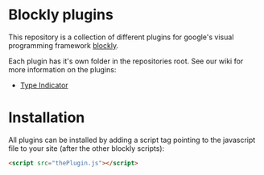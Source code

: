# Blockly plugins
This repository is a collection of different plugins for google's visual programming framework [blockly](https://github.com/google/blockly).

Each plugin has it's own folder in the repositories root. See our wiki for more information on the plugins:

 * [Type Indicator](https://github.com/HendrikD/blockly-plugins/wiki/Type-Indicator)

# Installation
All plugins can be installed by adding a script tag pointing to the javascript file to your site (after the other blockly scripts):
```html
<script src="thePlugin.js"></script>
